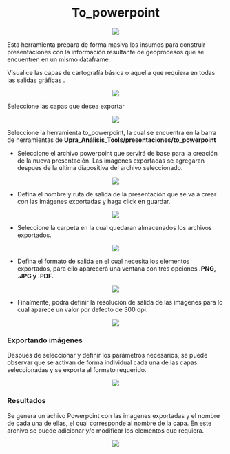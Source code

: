# <center>To_powerpoint </center>

<p align="center">
 <img src="..\Images\topowerpoint.png">
</p>

Esta herramienta prepara de forma masiva los insumos para construir presentaciones con la información resultante de geoprocesos que se encuentren en un mismo dataframe.

Visualice las capas de cartografía básica o aquella que requiera en todas las salidas gráficas .

<p align="center">
 <img src="..\Images\tpbasica.png">
</p>

Seleccione las capas que desea exportar

<p align="center">
 <img src="..\Images\tpseleccion.png">
</p>


Seleccione la herramienta to_powerpoint, la cual se encuentra en la barra de herramientas de **Upra_Análisis_Tools/presentaciones/to_powerpoint**

* Seleccione el archivo powerpoint que servirá de base para la creación de la nueva presentación. Las imagenes exportadas se agregaran despues de la última diapositiva del archivo seleccionado.

<p align="center">
   <img src="..\Images\tppresentacionbase.png">
</p>

* Defina el nombre y ruta de salida de la presentación que se va a crear con las imágenes exportadas y haga click en guardar.

<p align="center">
   <img src="..\Images\tpnombrepresentacion.PNG">
</p>

* Seleccione la carpeta en la cual quedaran almacenados los archivos exportados.

<p align="center">
   <img src="..\Images\tpcarpetaimagenes.png">
</p>

* Defina el formato de salida en el cual necesita los elementos exportados, para ello aparecerá una ventana con tres opciones **.PNG, .JPG y .PDF.**

<p align="center">
   <img src="..\Images\tpformato.png">
</p>

* Finalmente, podrá definir la resolución de salida de las imágenes para lo cual aparece un  valor por defecto de 300 dpi.

<p align="center">
   <img src="..\Images\tpresolucion.png">
</p>

### Exportando imágenes

Despues de seleccionar y definir los parámetros necesarios, se puede observar que se activan de forma individual cada una de las capas seleccionadas y se exporta al formato requerido.

<p align="center">
   <img src="..\Images\tpexportando.png">
</p>

### Resultados

Se genera un achivo Powerpoint con las imagenes exportadas y el nombre de cada una de ellas, el cual corresponde al nombre de la capa.
En este archivo se puede adicionar y/o modificar los elementos que requiera.

<p align="center">
   <img src="..\Images\tpresultadoPresentacionImagenes.png">
</p>
